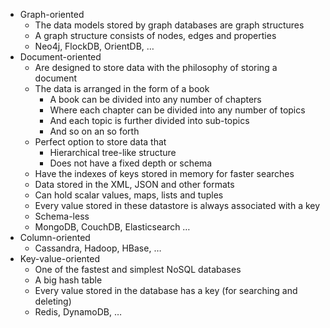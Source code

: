 * Graph-oriented
  * The data models stored by graph databases are graph structures
  * A graph structure consists of nodes, edges and properties
  * Neo4j, FlockDB, OrientDB, …
* Document-oriented
  * Are designed to store data with the philosophy of storing a document
  * The data is arranged in the form of a book
    * A book can be divided into any number of chapters
    * Where each chapter can be divided into any number of topics
    * And each topic is further divided into sub-topics
    * And so on an so forth
  * Perfect option to store data that
    * Hierarchical tree-like structure
    * Does not have a fixed depth or schema
  * Have the indexes of keys stored in memory for faster searches
  * Data stored in the XML, JSON and other formats
  * Can hold scalar values, maps, lists and tuples
  * Every value stored in these datastore is always associated with a key
  * Schema-less
  * MongoDB, CouchDB, Elasticsearch …
* Column-oriented
  * Cassandra, Hadoop, HBase, …
* Key-value-oriented
  * One of the fastest and simplest NoSQL databases
  * A big hash table
  * Every value stored in the database has a key (for searching and deleting)
  * Redis, DynamoDB, …
